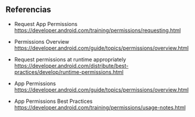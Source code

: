 
## Referencias

- Request App Permissions https://developer.android.com/training/permissions/requesting.html

- Permissions Overview https://developer.android.com/guide/topics/permissions/overview.html

- Request permissions at runtime appropriately https://developer.android.com/distribute/best-practices/develop/runtime-permissions.html

- App Permissions https://developer.android.com/guide/topics/permissions/overview.html

- App Permissions Best Practices https://developer.android.com/training/permissions/usage-notes.html
